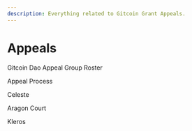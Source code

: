 ```yaml
---
description: Everything related to Gitcoin Grant Appeals.
---
```


# Appeals

Gitcoin Dao Appeal Group Roster

Appeal Process

Celeste

Aragon Court

Kleros
